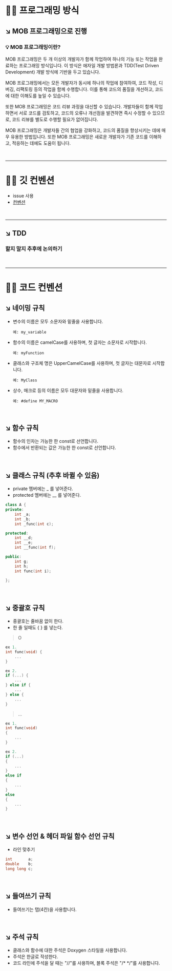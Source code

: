 # ☝🏻 프로그래밍 방식
## ↘︎ MOB 프로그래밍으로 진행


### 💡 MOB 프로그래밍이란? <br>
MOB 프로그래밍은 두 개 이상의 개발자가 함께 작업하여 하나의 기능 또는 작업을 완료하는 프로그래밍 방식입니다. 이 방식은 애자일 개발 방법론과 TDD(Test Driven Development) 개발 방식에 기반을 두고 있습니다.

MOB 프로그래밍에서는 모든 개발자가 동시에 하나의 작업에 참여하여, 코드 작성, 디버깅, 리팩토링 등의 작업을 함께 수행합니다. 이를 통해 코드의 품질을 개선하고, 코드에 대한 이해도를 높일 수 있습니다.

또한 MOB 프로그래밍은 코드 리뷰 과정을 대신할 수 있습니다. 개발자들이 함께 작업하면서 서로 코드를 검토하고, 코드의 오류나 개선점을 발견하면 즉시 수정할 수 있으므로, 코드 리뷰를 별도로 수행할 필요가 없어집니다.

MOB 프로그래밍은 개발자들 간의 협업을 강화하고, 코드의 품질을 향상시키는 데에 매우 유용한 방법입니다. 또한 MOB 프로그래밍은 새로운 개발자가 기존 코드를 이해하고, 적응하는 데에도 도움이 됩니다.

<br>

***

# ☝🏻 깃 컨벤션
* issue 사용
* [컨벤션](https://www.conventionalcommits.org/ko/v1.0.0-beta.4/)


<br>

***

## ↘︎ TDD

### 할지 말지 추후에 논의하기

<br>

***

# ☝🏻 코드 컨벤션

## ↘︎ 네이밍 규칙

- 변수의 이름은 모두 소문자와 밑줄을 사용합니다.
    
    `예: my_variable`
    
- 함수의 이름은 camelCase를 사용하며, 첫 글자는 소문자로 시작합니다.
    
    `예: myFunction`
    
- 클래스와 구조체 명은 UpperCamelCase를 사용하며, 첫 글자는 대문자로 시작합니다.
    
    `예: MyClass`
    
- 상수, 매크로 등의 이름은 모두 대문자와 밑줄을 사용합니다.
    
    `예: #define MY_MACRO`
    
<br>

## ↘︎ 함수 규칙

- 함수의 인자는 가능한 한 const로 선언합니다.
- 함수에서 반환되는 값은 가능한 한 const로 선언합니다.

<br>

## ↘︎ 클래스 규칙 (추후 바뀔 수 있음)

- private 멤버에는 _ 를 넣어준다.
- protected 멤버에는 __ 를 넣어준다.

```cpp
class A {
private:
    int _a;
    int _b;
    int _func(int c);

protected:
    int __d;
    int __e;
    int __func(int f);

public:
    int g;
    int h;
    int func(int i);
    
};
```

<br>

## ↘︎ 중괄호 규칙

- 중괄호는 줄바꿈 없이 한다.
- 한 줄 일때도 { } 를 넣는다.

> O
> 

```cpp
ex 1.
int func(void) {
	...
}

ex 2.
if (...) {
	...
} else if {
	...
} else {
	...
}
```

> …
> 

```cpp
ex 1.
int func(void)
{
	...
}

ex 2.
if (...)
{
	...
}
else if
{
	...
}
else
{
	...
}
```

<br>

## ↘︎ 변수 선언 & 헤더 파일 함수 선언 규칙

- 라인 맞추기

```cpp
int       a;
double    b;
long long c;
```

<br>

## ↘︎ 들여쓰기 규칙

- 들여쓰기는 탭(4칸)을 사용합니다.

<br>

## ↘︎ 주석 규칙

- 클래스와 함수에 대한 주석은 Doxygen 스타일을 사용합니다.
- 주석은 한글로 작성한다.
- 코드 라인에 주석을 달 때는 "//"를 사용하며, 블록 주석은 "/* */"를 사용합니다.